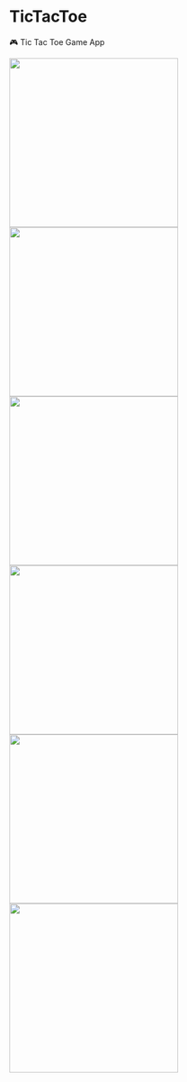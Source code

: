 # TicTacToe
🎮  Tic Tac Toe Game App

<img src="https://user-images.githubusercontent.com/90536403/142031045-715096de-4f20-46b0-95c4-ec22e8d73f49.png" width="300" />
<img src="https://user-images.githubusercontent.com/90536403/142031051-c4526a66-24fc-427f-8660-1cd753cac699.png" width="300" />
<img src="https://user-images.githubusercontent.com/90536403/142031055-e43b22b8-f0ed-48a3-9a3f-990c2404c441.png" width="300" />
<img src="https://user-images.githubusercontent.com/90536403/142031045-715096de-4f20-46b0-95c4-ec22e8d73f49.png" width="300" />
<img src="https://user-images.githubusercontent.com/90536403/142031066-a6fefe57-f293-464a-b6c6-1fd9ee768760.png" width="300" />
<img src="https://user-images.githubusercontent.com/90536403/142031072-8babab36-4cd4-4ac9-a5c0-d225a6961569.png" width="300" />
